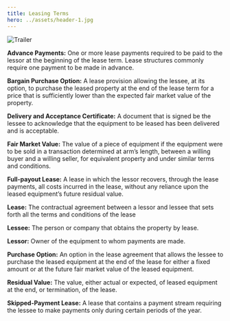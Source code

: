 ```yaml
---
title: Leasing Terms
hero: ../assets/header-1.jpg
---
```


<img class="floatRight" src="../assets/trailer-open.jpg" alt="Trailer"/>

__Advance Payments:__ One or more lease payments required to be paid to the lessor at the beginning of the lease term. Lease structures commonly require one payment to be made in advance.

__Bargain Purchase Option:__ A lease provision allowing the lessee, at its option, to purchase the leased property at the end of the lease term for a price that is sufficiently lower than the expected fair market value of the property.

__Delivery and Acceptance Certificate:__ A document that is signed be the lessee to acknowledge that the equipment to be leased has been delivered and is acceptable.

__Fair Market Value:__ The value of a piece of equipment if the equipment were to be sold in a transaction determined at arm’s length, between a willing buyer and a willing seller, for equivalent property and under similar terms and conditions.

__Full-payout Lease:__ A lease in which the lessor recovers, through the lease payments, all costs incurred in the lease, without any reliance upon the leased equipment’s future residual value.

__Lease:__ The contractual agreement between a lessor and lessee that sets forth all the terms and conditions of the lease

__Lessee:__ The person or company that obtains the property by lease.

__Lessor:__ Owner of the equipment to whom payments are made.

__Purchase Option:__ An option in the lease agreement that allows the lessee to purchase the leased equipment at the end of the lease for either a fixed amount or at the future fair market value of the leased equipment.

__Residual Value:__ The value, either actual or expected, of leased equipment at the end, or termination, of the lease.

__Skipped-Payment Lease:__ A lease that contains a payment stream requiring the lessee to make payments only during certain periods of the year.
